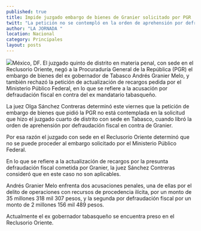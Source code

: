 ```yaml
---
published: true
title: Impide juzgado embargo de bienes de Granier solicitado por PGR
twitt: "La petición no se contempló en la orden de aprehensión por defraudación fiscal, argumentó"
author: "LA JORNADA "
location: Nacional
category: Principales
layout: posts
---
```


![](http://i.imgur.com/iR35ow1m.jpg)México, DF. El juzgado quinto de distrito en materia penal, con sede en el Reclusorio Oriente, negó a la Procuraduría General de la República (PGR) el embargo de bienes del ex gobernador de Tabasco Andrés Granier Melo, y también rechazó la petición de actualización de recargos pedida por el Ministerio Público Federal, en lo que se refiere a la acusación por defraudación fiscal en contra del ex mandatario tabasqueño.

La juez Olga Sánchez Contreras determinó este viernes que la petición de embargo de bienes que pidió la PGR no está contemplada en la solicitud que hizo el juzgado cuarto de distrito con sede en Tabasco, cuando libró la orden de aprehensión por defraudación fiscal en contra de Granier.

Por esa razón el juzgado con sede en el Reclusorio Oriente determinó que no se puede proceder al embargo solicitado por el Ministerio Público Federal.

En lo que se refiere a la actualización de recargos por la presunta defraudación fiscal cometida por Granier, la juez Sánchez Contreras consideró que en este caso no son aplicables.

Andrés Granier Melo enfrenta dos acusaciones penales, una de ellas por el delito de operaciones con recursos de procedencia ilícita, por un monto de 35 millones 318 mil 307 pesos, y la segunda por defraudación fiscal por un monto de 2 millones 156 mil 489 pesos.

Actualmente el ex gobernador tabasqueño se encuentra preso en el Reclusorio Oriente.
